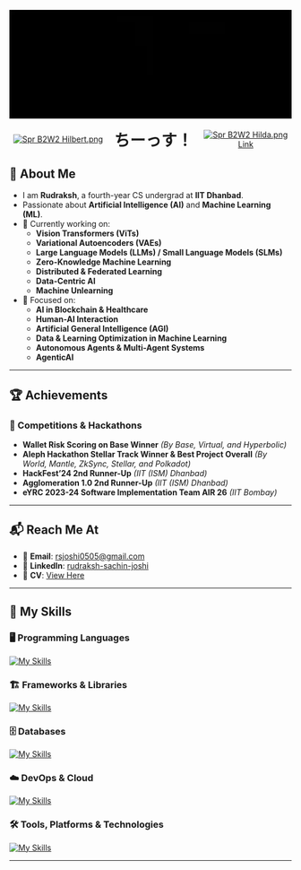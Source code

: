 <p align="center">
  <img src="github-gif.webp" width="648" height="auto" alt="Press Start To Play" />
</p>

<div style="display: flex; justify-content: center; align-items: center; text-align: center; gap: 20px;">
  <!-- Left GIF -->
  <a href="https://archives.bulbagarden.net/wiki/File:Spr_B2W2_Hilbert.png#/media/File:Spr_B2W2_Hilbert.png">
    <img src="https://archives.bulbagarden.net/media/upload/a/a0/Spr_B2W2_Hilbert.png" alt="Spr B2W2 Hilbert.png" width="160" height="160">
  </a>

  <!-- Center Text -->
  <h1 style="margin: 0;">ちーっす！</h1>

  <!-- Right GIF -->
  <div style="display: flex; flex-direction: column; align-items: center;">
    <a href="https://archives.bulbagarden.net/wiki/File:Spr_B2W2_Hilda.png#/media/File:Spr_B2W2_Hilda.png">
      <img src="https://archives.bulbagarden.net/media/upload/7/78/Spr_B2W2_Hilda.png" alt="Spr B2W2 Hilda.png" width="80" height="80">
    </a>
    <a href="https://archives.bulbagarden.net/w/index.php?curid=121517">Link</a>
  </div>
</div>

## 🧠 About Me  
- I am **Rudraksh**, a fourth-year CS undergrad at **IIT Dhanbad**.  
- Passionate about **Artificial Intelligence (AI)** and **Machine Learning (ML)**.  
- 🚀 Currently working on:  
  - **Vision Transformers (ViTs)**  
  - **Variational Autoencoders (VAEs)**  
  - **Large Language Models (LLMs) / Small Language Models (SLMs)**  
  - **Zero-Knowledge Machine Learning**  
  - **Distributed & Federated Learning**  
  - **Data-Centric AI**  
  - **Machine Unlearning**  
- 🔬 Focused on:  
  - **AI in Blockchain & Healthcare**  
  - **Human-AI Interaction**  
  - **Artificial General Intelligence (AGI)**  
  - **Data & Learning Optimization in Machine Learning**  
  - **Autonomous Agents & Multi-Agent Systems**  
  - **AgenticAI**  

---

## 🏆 Achievements  

### 🚀 Competitions & Hackathons  
- **Wallet Risk Scoring on Base Winner** *(By Base, Virtual, and Hyperbolic)*  
- **Aleph Hackathon Stellar Track Winner & Best Project Overall** *(By World, Mantle, ZkSync, Stellar, and Polkadot)*  
- **HackFest’24 2nd Runner-Up** *(IIT (ISM) Dhanbad)*  
- **Agglomeration 1.0 2nd Runner-Up** *(IIT (ISM) Dhanbad)*  
- **eYRC 2023-24 Software Implementation Team AIR 26** *(IIT Bombay)*  

---

## 📬 Reach Me At  
- 📧 **Email**: rsjoshi0505@gmail.com  
- 💼 **LinkedIn**: [rudraksh-sachin-joshi](https://www.linkedin.com/in/rudraksh-sachin-joshi-75554b202/)  
- 📄 **CV**: [View Here](https://drive.google.com/file/d/1Fln0qHTpcBtLuMO51ebSi2GF9KS6Z6C8/view?usp=sharing)

---

## 🚀 My Skills

### 🖥️ Programming Languages
[![My Skills](https://skillicons.dev/icons?i=py,c,cpp,js,ts,lua,rust,matlab,bash,powershell)](https://skillicons.dev)

### 🏗️ Frameworks & Libraries
[![My Skills](https://skillicons.dev/icons?i=pytorch,tensorflow,sklearn,opencv,fastapi,django,flask,react,nextjs,redux,tailwind,threejs,bootstrap,d3)](https://skillicons.dev)

### 🗄️ Databases
[![My Skills](https://skillicons.dev/icons?i=mysql,sqlite,mongodb,firebase)](https://skillicons.dev)

### ☁️ DevOps & Cloud
[![My Skills](https://skillicons.dev/icons?i=docker,kubernetes,aws,cloudflare,nginx,vercel)](https://skillicons.dev)

### 🛠️ Tools, Platforms & Technologies
[![My Skills](https://skillicons.dev/icons?i=git,github,githubactions,gitlab,bitbucket,cmake,raspberrypi,anaconda,vscode,visualstudio,pycharm,postman,wasm,graphql,arduino)](https://skillicons.dev)

---

